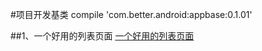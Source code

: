 #项目开发基类
compile 'com.better.android:appbase:0.1.01'

##1、一个好用的列表页面
[一个好用的列表页面](./readme/README_RecyclerView.md "一个好用的列表页面")